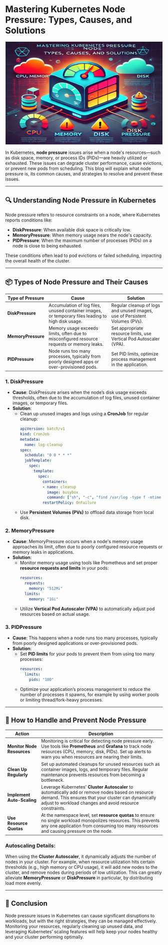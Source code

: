 
# **Mastering Kubernetes Node Pressure: Types, Causes, and Solutions**

![Node Pressure](https://github.com/AlertMend/AlertMend.io/blob/main/blogs/images/node_pressure.png?raw=true)

In Kubernetes, **node pressure** issues arise when a node's resources—such as disk space, memory, or process IDs (PIDs)—are heavily utilized or exhausted. These issues can degrade cluster performance, cause evictions, or prevent new pods from scheduling. This blog will explain what node pressure is, its common causes, and strategies to resolve and prevent these issues.

---

## 🔍 **Understanding Node Pressure in Kubernetes**

Node pressure refers to resource constraints on a node, where Kubernetes reports conditions like:
- **DiskPressure**: When available disk space is critically low.
- **MemoryPressure**: When memory usage nears the node's capacity.
- **PIDPressure**: When the maximum number of processes (PIDs) on a node is close to being exhausted.

These conditions often lead to pod evictions or failed scheduling, impacting the overall health of the cluster.

---

## 📦 **Types of Node Pressure and Their Causes**

| **Type of Pressure** | **Cause** | **Solution** |
|----------------------|-----------|--------------|
| **DiskPressure**      | Accumulation of log files, unused container images, or temporary files leading to high disk usage. | Regular cleanup of logs and unused images, use of Persistent Volumes (PVs). |
| **MemoryPressure**    | Memory usage exceeds limits, often due to misconfigured resource requests or memory leaks. | Set appropriate resource limits, use Vertical Pod Autoscaler (VPA). |
| **PIDPressure**       | Node runs too many processes, typically from poorly designed apps or over-provisioned pods. | Set PID limits, optimize process management in the application. |

### 1. **DiskPressure**
- **Cause**: DiskPressure arises when the node’s disk usage exceeds thresholds, often due to the accumulation of log files, unused container images, or temporary files.
- **Solution**:
  - Clean up unused images and logs using a **CronJob** for regular cleanup:
    ```yaml
    apiVersion: batch/v1
    kind: CronJob
    metadata:
      name: log-cleanup
    spec:
      schedule: "0 0 * * *"
      jobTemplate:
        spec:
          template:
            spec:
              containers:
              - name: cleanup
                image: busybox
                command: ["sh", "-c", "find /var/log -type f -mtime +7 -delete"]
              restartPolicy: OnFailure
    ```
  - Use **Persistent Volumes (PVs)** to offload data storage from local disk.

### 2. **MemoryPressure**
- **Cause**: MemoryPressure occurs when a node's memory usage approaches its limit, often due to poorly configured resource requests or memory leaks in applications.
- **Solution**:
  - Monitor memory usage using tools like Prometheus and set proper **resource requests and limits** in your pods:
    ```yaml
    resources:
      requests:
        memory: "512Mi"
      limits:
        memory: "1Gi"
    ```
  - Utilize **Vertical Pod Autoscaler (VPA)** to automatically adjust pod resources based on actual usage.

### 3. **PIDPressure**
- **Cause**: This happens when a node runs too many processes, typically from poorly designed applications or over-provisioned pods.
- **Solution**:
  - Set **PID limits** for your pods to prevent them from using too many processes:
    ```yaml
    resources:
      limits:
        pids: "100"
    ```
  - Optimize your application’s process management to reduce the number of processes it spawns, for example by using worker pools or limiting thread/fork-heavy processes.

---

## 🚨 **How to Handle and Prevent Node Pressure**

| **Action** | **Description** |
|------------|-----------------|
| **Monitor Node Resources** | Monitoring is critical for detecting node pressure early. Use tools like **Prometheus** and **Grafana** to track node resources (CPU, memory, disk, PIDs). Set up alerts to warn you when resources are nearing their limits. |
| **Clean Up Regularly** | Set up automated cleanups for unused resources such as container images, logs, and temporary files. Regular maintenance prevents resources from becoming a bottleneck. |
| **Implement Auto-Scaling** | Leverage Kubernetes' **Cluster Autoscaler** to automatically add or remove nodes based on resource demand. This ensures that your cluster can dynamically adjust to workload changes and avoid resource constraints. |
| **Use Resource Quotas** | At the namespace level, set **resource quotas** to ensure no single workload monopolizes resources. This prevents any one application from consuming too many resources and causing pressure on the node. |

### Autoscaling Details:
When using the **Cluster Autoscaler**, it dynamically adjusts the number of nodes in your cluster. For example, when resource utilization hits certain thresholds (e.g., high memory or CPU usage), it will add new nodes to the cluster, and remove nodes during periods of low utilization. This can greatly alleviate **MemoryPressure** or **DiskPressure** in particular, by distributing load more evenly.

---

## 🚀 **Conclusion**

Node pressure issues in Kubernetes can cause significant disruptions to workloads, but with the right strategies, they can be managed effectively. Monitoring your resources, regularly cleaning up unused data, and leveraging Kubernetes’ scaling features will help keep your nodes healthy and your cluster performing optimally.
